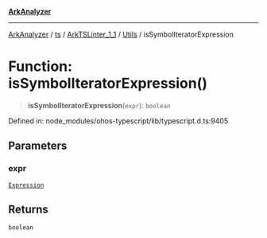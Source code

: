 [**ArkAnalyzer**](../../../../../../../../README.md)

***

[ArkAnalyzer](../../../../../../../../globals.md) / [ts](../../../../../README.md) / [ArkTSLinter\_1\_1](../../../README.md) / [Utils](../README.md) / isSymbolIteratorExpression

# Function: isSymbolIteratorExpression()

> **isSymbolIteratorExpression**(`expr`): `boolean`

Defined in: node\_modules/ohos-typescript/lib/typescript.d.ts:9405

## Parameters

### expr

[`Expression`](../../../../../interfaces/Expression.md)

## Returns

`boolean`
